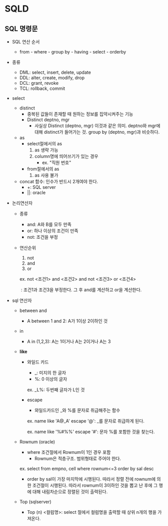 # SQLD

## SQL 명령문

- SQL 연산 순서

  - from - where - group by - having - select - orderby

- 종류

  - DML: select, insert, delete, update
  - DDL: alter, create, modify, drop
  - DCL: grant, revoke
  - TCL: rollback, commit

- select

  - distinct
    - 중복된 값들이 존재할 때 원하는 정보를 집약시켜주는 기능
    - Distinct deptno, mgr
      - 사실상 Distinct (deptno, mgr) 이것과 같은 의미. deptno와 mgr에 대해 distinct가 들어가는 것. group by (deptno, mgr)과 비슷하다.
  - as
    - select절에서의 as
      1. as 생략 가능
      2. column명에 띄어쓰기가 있는 경우
         - ex. "직원 번호"
    - from절에서의 as
      1. as 사용 불가
  - concat 함수: 인수가 반드시 2개여야 한다. 
    - +: SQL server
    - ||: oracle

- 논리연산자

  - 종류

    - and: A와 B를 모두 만족
    - or: 하나 이상의 조건이 만족
    - not: 조건을 부정

  - 연산순위

    1. not
    2. and
    3. or

    ex. not <조건1> and <조건2> and not <조건3> or <조건4>

    ​		: 조건1과 조건3을 부정한다. 그 후 and를 계산하고 or을 계산한다.

- sql 연산자

  - between and

    - A between 1 and 2: A가 1이상 2이하인 것

  - in

    - A in (1,2,3): A는 1이거나 A는 2이거나 A는 3

  - **like**

    - 와일드 카드

      - _: 미지의 한 글자
      - %: 0 이상의 글자

      ex. _L%: 두번째 글자가 L인 것

    - escape

      - 와일드카드인 _와 %를 문자로 취급해주는 함수

      ex. name like 'A@_A' escape '@': _를 문자로 취급하게 된다.

      ex. name like '%#%%' escape '#': 문자 %를 포함한 것을 찾는다.

  - Rownum (oracle)

    - where 조건절에서 Rownum이 1인 경우 포함
      - Rownum은 적층구조. 범위형태로 주어야 한다. 

    ex. select from empno, cell where rownum<=3 order by sal desc

    - order by sal이 가장 마지막에 시행된다. 따라서 정렬 전에 rownum에 의한 조건절이 시행된다. 따라서 rownum이 3이하인 것을 뽑고 난 후에 그 행에 대해 내림차순으로 정렬된 것이 출력된다.

  - Top (sqlserver)

    - Top (n) <컬럼명>: select 절에서 컬럼명을 출력할 때 상위 n개의 행을 가져온다.